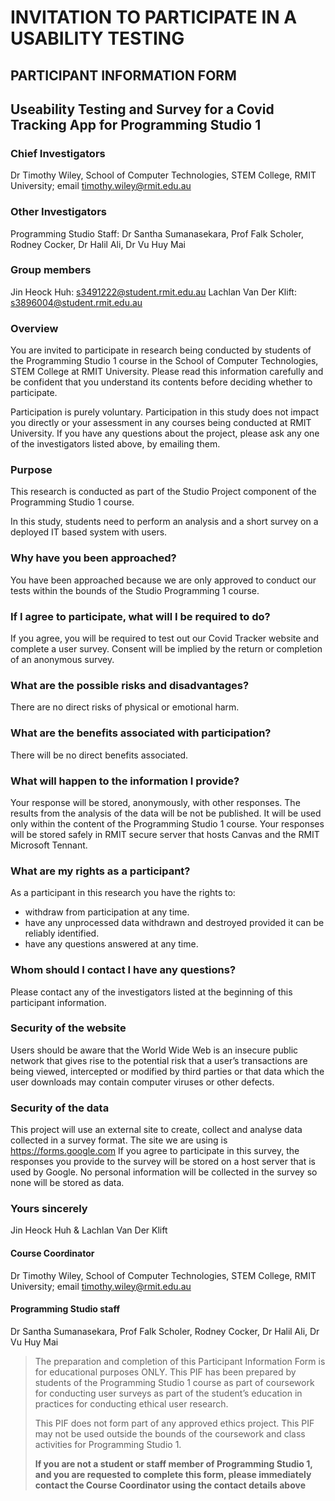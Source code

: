 # INVITATION TO PARTICIPATE IN A USABILITY TESTING 

## PARTICIPANT INFORMATION FORM

## Useability Testing and Survey for a Covid Tracking App for Programming Studio 1

### Chief Investigators
Dr Timothy Wiley, School of Computer Technologies, STEM College, RMIT University; 
email timothy.wiley@rmit.edu.au 

### Other Investigators
Programming Studio Staff:
Dr Santha Sumanasekara, Prof Falk Scholer, Rodney Cocker, Dr Halil Ali, Dr Vu Huy Mai

### Group members
Jin Heock Huh: s3491222@student.rmit.edu.au
Lachlan Van Der Klift: s3896004@student.rmit.edu.au

### Overview
You are invited to participate in research being conducted by students of the Programming Studio 1 course in the School of Computer Technologies, STEM College at RMIT University.  Please read this information carefully and be confident that you understand its contents before deciding whether to participate. 

Participation is purely voluntary. Participation in this study does not impact you directly or your assessment in any courses being conducted at RMIT University. If you have any questions about the project, please ask any one of the investigators listed above, by emailing them. 

### Purpose
This research is conducted as part of the Studio Project component of the Programming Studio 1 course.

In this study, students need to perform an analysis and a short survey on a deployed IT based system with users.

### Why have you been approached?
You have been approached because we are only approved to conduct our tests within the bounds of the Studio Programming 1 course.

### If I agree to participate, what will I be required to do?
If you agree, you will be required to test out our Covid Tracker website and complete a user survey. Consent will be implied by the return or completion of an anonymous survey.

### What are the possible risks and disadvantages?
There are no direct risks of physical or emotional harm.

### What are the benefits associated with participation?
There will be no direct benefits associated.

### What will happen to the information I provide?
Your response will be stored, anonymously, with other responses.
The results from the analysis of the data will be not be published.
It will be used only within the content of the Programming Studio 1 course. Your responses will be stored safely in RMIT secure server that hosts Canvas and the RMIT Microsoft Tennant.

### What are my rights as a participant?
As a participant in this research you have the rights to:
- withdraw from participation at any time. 
- have any unprocessed data withdrawn and destroyed provided it can be reliably identified.
- have any questions answered at any time. 

### Whom should I contact  I have any questions? 
Please contact any of the investigators listed at the beginning of this participant information.

### Security of the website
Users should be aware that the World Wide Web is an insecure public network that gives rise to the potential risk that a user’s transactions are being viewed, intercepted or modified by third parties or that data which the user downloads may contain computer viruses or other defects.

### Security of the data
This project will use an external site to create, collect and analyse data collected in a survey format. The site we are using is https://forms.google.com If you agree to participate in this survey, the responses you provide to the survey will be stored on a host server that is used by Google. No personal information will be collected in the survey so none will be stored as data. 

### Yours sincerely
Jin Heock Huh & Lachlan Van Der Klift

#### Course Coordinator
Dr Timothy Wiley, School of Computer Technologies, STEM College, RMIT University; 
email timothy.wiley@rmit.edu.au 

#### Programming Studio staff
Dr Santha Sumanasekara, Prof Falk Scholer, Rodney Cocker, Dr Halil Ali, Dr Vu Huy Mai

> The preparation and completion of this Participant Information Form is for educational purposes ONLY. This PIF has been prepared by students of the Programming Studio 1 course as part of coursework for conducting user surveys as part of the student’s education in practices for conducting ethical user research. 
> 
> This PIF does not form part of any approved ethics project. This PIF may not be used outside the bounds of the coursework and class activities for Programming Studio 1.
> 
> **If you are not a student or staff member of Programming Studio 1, and you are requested to complete this form, please immediately contact the Course Coordinator using the contact details above**